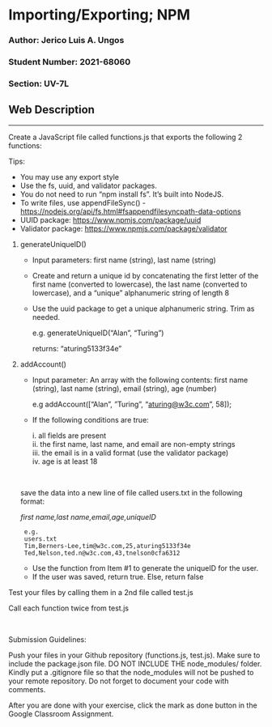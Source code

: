 # Importing/Exporting; NPM
### Author: Jerico Luis A. Ungos
### Student Number: 2021-68060
### Section: UV-7L

## Web Description
---
Create a JavaScript file called functions.js that exports the following 2 functions:

Tips:
* You may use any export style
* Use the fs, uuid, and validator packages. 
* You do not need to run “npm install fs”. It’s built into NodeJS.
* To write files, use appendFileSync() -  https://nodejs.org/api/fs.html#fsappendfilesyncpath-data-options
* UUID package: https://www.npmjs.com/package/uuid
* Validator package: https://www.npmjs.com/package/validator

1. generateUniqueID()
    * Input parameters: first name (string), last name (string)
    * Create and return a unique id by concatenating the first letter of the first name (converted to lowercase), the last name (converted to lowercase), and a “unique” alphanumeric string of length 8
    * Use the uuid package to get a unique alphanumeric string. Trim as needed. 

        e.g.
        generateUniqueID(“Alan”, “Turing”)

        returns: “aturing5133f34e”

2. addAccount()
    * Input parameter: An array with the following contents: first name (string), last name (string), email (string), age (number)

        e.g addAccount([“Alan”, ”Turing”, “aturing@w3c.com”, 58]);

    * If the following conditions are true:
    
        i. all fields are present <br>
        ii. the first name, last name, and email are non-empty strings <br>
        iii. the email is in a valid format (use the validator package) <br>
        iv. age is at least 18 <br>

    <p>&nbsp;</p>
    save the data into a new line of file called users.txt in the following format:

    *first name,last name,email,age,uniqueID*

        e.g.
        users.txt
        Tim,Berners-Lee,tim@w3c.com,25,aturing5133f34e
        Ted,Nelson,ted.n@w3c.com,43,tnelson0cfa6312


    * Use the function from Item #1 to generate the uniqueID for the user.
    * If the user was saved, return true. Else, return false


Test your files by calling them in a 2nd file called test.js

Call each function twice from test.js   

<p>&nbsp;</p>
Submission Guidelines:

Push your files in your Github repository (functions.js, test.js). Make sure to include the package.json file. DO NOT INCLUDE THE node_modules/ folder. Kindly put a .gitignore file so that the node_modules will not be pushed to your remote repository. Do not forget to document your code with comments.

After you are done with your exercise, click the mark as done button in the Google Classroom Assignment.